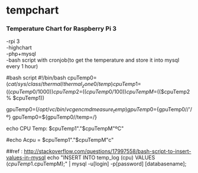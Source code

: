 # tempchart
<h3>Temperature Chart for Raspberry Pi 3</h3>

-rpi 3</br>
-highchart</br>
-php+mysql</br>
-bash script with cronjob(to get the temperature and store it into mysql every 1 hour)</br>

#bash script
<h7>#!/bin/bash</h7>
cpuTemp0=$(cat /sys/class/thermal/thermal_zone0/temp)
cpuTemp1=$(($cpuTemp0/1000))
cpuTemp2=$(($cpuTemp0/100))
cpuTempM=$(($cpuTemp2 % $cpuTemp1))

gpuTemp0=$(/opt/vc/bin/vcgencmd measure_temp)
gpuTemp0=${gpuTemp0//\'/º}
gpuTemp0=${gpuTemp0//temp=/}

echo CPU Temp: $cpuTemp1"."$cpuTempM"ºC"

#echo Acpu = $cpuTemp1"."$cpuTempM"c"

<h7>##ref : http://stackoverflow.com/questions/17997558/bash-script-to-insert-values-in-mysql</h7>
echo "INSERT INTO temp_log (cpu) VALUES ($cpuTemp1.$cpuTempM);" | mysql -u[login] -p[password] [databasename];

